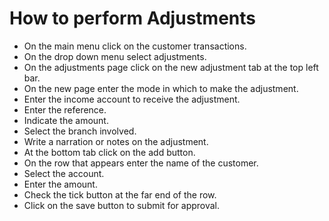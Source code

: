 # How to perform Adjustments
- On the main menu click on the customer transactions. 
- On the drop down menu select adjustments.
- On the adjustments page click on the new adjustment tab at the top left bar.
- On the new page enter the mode in which to make the adjustment.
- Enter the income account to receive the adjustment.
- Enter the reference.
- Indicate the amount.
- Select the branch involved.
- Write a narration or notes on the adjustment.
- At the bottom tab click on the add button. 
- On the row that appears enter the name of the customer.
- Select the account. 
- Enter the amount.
- Check the tick button at the far end of the row.
- Click on the save button to submit for approval.